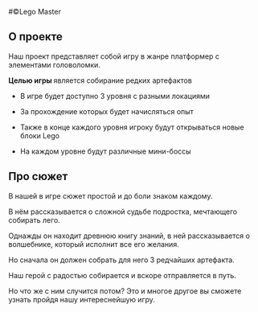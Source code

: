 #©Lego Master
## О проекте 
<p>Наш проект представляет собой игру в жанре платформер с элементами головоломки.</p>
<p> <strong>Целью игры </strong> является собирание редких артефактов</p>

- В игре будет доступно 3 уровня с разными локациями

- За прохождение которых будет начисляться опыт
- Также в конце каждого уровня игроку будут открываться новые блоки Lego
- На каждом уровне будут различные мини-боссы

## Про сюжет

В нашей в игре сюжет простой и до боли знаком каждому.

В нём рассказывается о сложной судьбе подростка, мечтающего собирать лего.

Однажды он находит древнюю книгу знаний, в ней рассказывается о волшебнике, который исполнит все его желания.

Но сначала он должен собрать для него 3 редчайших артефакта.

Наш герой с радостью собирается и вскоре отправляется в путь.

Но что же с ним случится потом? Это и многое другое вы сможете узнать пройдя нашу интереснейшую игру.


